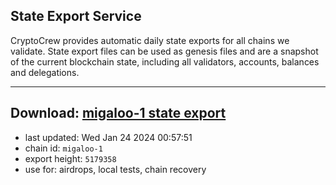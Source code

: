 ## State Export Service
CryptoCrew provides automatic daily state exports for all chains we validate. State export files can be used as genesis files and are a snapshot of the current blockchain state, including all validators, accounts, balances and delegations.

---
**Download: [migaloo-1 state export](https://dl.ccvalidators.com/SERVICE/migaloo/migaloo-1_export_5179358.json)**
---

- last updated: Wed Jan 24 2024 00:57:51
- chain id: `migaloo-1`
- export height: `5179358`
- use for: airdrops, local tests, chain recovery
